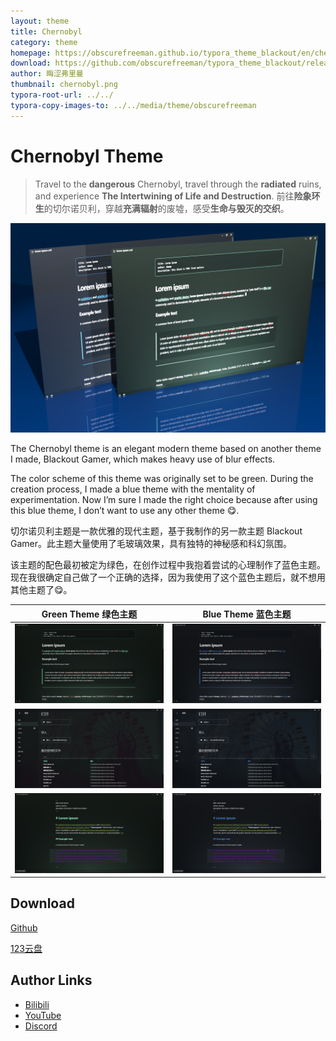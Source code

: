 ```yaml
---
layout: theme
title: Chernobyl
category: theme
homepage: https://obscurefreeman.github.io/typora_theme_blackout/en/chernobyl
download: https://github.com/obscurefreeman/typora_theme_blackout/releases
author: 晦涩弗里曼
thumbnail: chernobyl.png
typora-root-url: ../../
typora-copy-images-to: ../../media/theme/obscurefreeman
---
```


# Chernobyl Theme

> Travel to the **dangerous** Chernobyl, travel through the **radiated** ruins, and experience **The Intertwining of Life and Destruction**.
> 前往**险象环生**的切尔诺贝利，穿越**充满辐射**的废墟，感受**生命与毁灭的交织**。

![2023-10.54](/media/theme/obscurefreeman/2023-10.54.png)

The Chernobyl theme is an elegant modern theme based on another theme I made, Blackout Gamer, which makes heavy use of blur effects.

The color scheme of this theme was originally set to be green. During the creation process, I made a blue theme with the mentality of experimentation. Now I’m sure I made the right choice because after using this blue theme, I don’t want to use any other theme 😋.

切尔诺贝利主题是一款优雅的现代主题，基于我制作的另一款主题 Blackout Gamer。此主题大量使用了毛玻璃效果，具有独特的神秘感和科幻氛围。

该主题的配色最初被定为绿色，在创作过程中我抱着尝试的心理制作了蓝色主题。现在我很确定自己做了一个正确的选择，因为我使用了这个蓝色主题后，就不想用其他主题了😋。

|               Green Theme 绿色主题                |                Blue Theme 蓝色主题                |
| :-----------------------------------------------: | :-----------------------------------------------: |
| ![185413](/media/theme/obscurefreeman/185413.png) | ![185436](/media/theme/obscurefreeman/185436.png) |
| ![185408](/media/theme/obscurefreeman/185408.png) | ![185428](/media/theme/obscurefreeman/185428.png) |
| ![185419](/media/theme/obscurefreeman/185419.png) | ![185441](/media/theme/obscurefreeman/185441.png) |

## Download

[Github](https://github.com/obscurefreeman/typora_theme_blackout/releases)

[123云盘](https://www.123pan.com/s/llEeVv-ESYYd.html)

## Author Links

- [Bilibili](https://space.bilibili.com/523837807)
- [YouTube](https://www.youtube.com/channel/UCw_S5zgJ6ikGSXtFeAvVK8Q)
- [Discord](https://discord.gg/zbX7nQa8xF)
